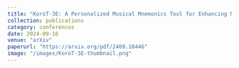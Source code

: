 ```yaml
---
title: "KoroT-3E: A Personalized Musical Mnemonics Tool for Enhancing Memory Retention of Complex Computer Science Concepts"
collection: publications
category: conferences
date: 2024-09-16
venue: "arXiv"
paperurl: "https://arxiv.org/pdf/2409.10446"
image: "/images/KoroT-3E-thumbnail.png"   
---
```

